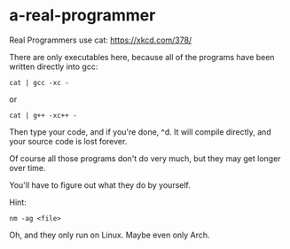 # a-real-programmer
Real Programmers use cat: https://xkcd.com/378/

There are only executables here, because all of the programs have been written directly into gcc:

	cat | gcc -xc -

or

	cat | g++ -xc++ -

Then type your code, and if you're done, <CR> ^d.
It will compile directly, and your source code is lost forever.

Of course all those programs don't do very much, but they may get longer over time.

You'll have to figure out what they do by yourself.

Hint:

	nm -ag <file>

Oh, and they only run on Linux. Maybe even only Arch.
